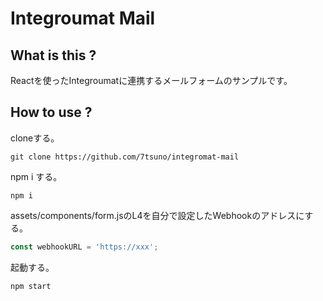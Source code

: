 # Integroumat Mail

## What is this ?

Reactを使ったIntegroumatに連携するメールフォームのサンプルです。

## How to use ?

cloneする。

```
git clone https://github.com/7tsuno/integromat-mail
```

npm i する。

```
npm i
```

assets/components/form.jsのL4を自分で設定したWebhookのアドレスにする。

```js
const webhookURL = 'https://xxx';
```

起動する。

```
npm start
```
